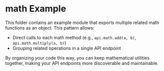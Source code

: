 # math Example

This folder contains an example module that exports multiple related math functions as an object. This pattern allows:

- Direct calls to each math method (e.g., `api.math.add(a, b)`, `api.math.multiply(a, b)`)
- Grouping related operations in a single API endpoint

By organizing your code this way, you can keep mathematical utilities together, making your API endpoints more discoverable and maintainable.
